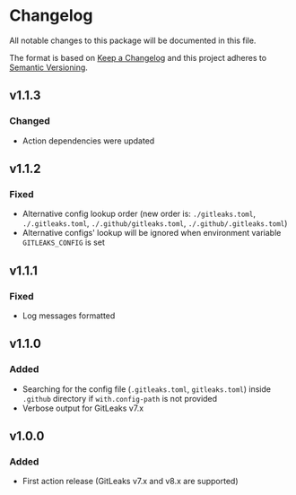 # Changelog

All notable changes to this package will be documented in this file.

The format is based on [Keep a Changelog][keepachangelog] and this project adheres to [Semantic Versioning][semver].

## v1.1.3

### Changed

- Action dependencies were updated

## v1.1.2

### Fixed

- Alternative config lookup order (new order is: `./gitleaks.toml`, `./.gitleaks.toml`, `./.github/gitleaks.toml`, `./.github/.gitleaks.toml`)
- Alternative configs' lookup will be ignored when environment variable `GITLEAKS_CONFIG` is set

## v1.1.1

### Fixed

- Log messages formatted

## v1.1.0

### Added

- Searching for the config file (`.gitleaks.toml`, `gitleaks.toml`) inside `.github` directory if `with.config-path` is not provided
- Verbose output for GitLeaks v7.x

## v1.0.0

### Added

- First action release (GitLeaks v7.x and v8.x are supported)

[keepachangelog]:https://keepachangelog.com/en/1.0.0/
[semver]:https://semver.org/spec/v2.0.0.html
